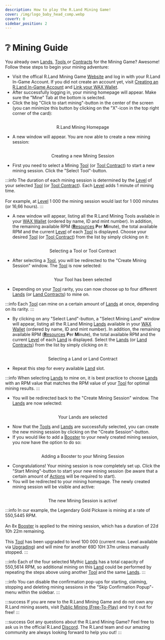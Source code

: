 ```yaml
---
description: How to play the R.Land Mining Game!
cover: /img/logo_baby_head_comp.webp
coverY: 0
sidebar_position: 2
---
```


# ❔ Mining Guide

You already own [Lands](/nfts/lands-and-tools.md#lands), [Tools ](/nfts/lands-and-tools.md#tools)or [Contracts](/nfts/land-and-tool-contracts) for the Mining Game? Awesome! Follow these steps to begin your mining adventure:

* Visit the offical R.Land Mining Game [Website](https://play.r.land/mine) and log in with your R.Land In-Game Account. If you did not create an account yet, visit [Creating an R.Land In-Game Account](/essentials/creating-an-r.land-in-game-wallet) and [Link your WAX Wallet](/essentials/creating-an-r.land-in-game-wallet.md#2.-link-your-wax-wallet-to-your-r.land-account-2fa).&#x20;
* After successfully logging in, your mining homepage will appear. Make sure the "Mine" Tab at the bottom is selected.
* Click the big "Click to start mining"-button in the center of the screen (you can minimize this button by clicking on the "X"-icon in the top right corner of the card):

<center><img src="/img/after login homepage_comp.png" alt="" /><figcaption><p>R.Land Mining Homepage</p></figcaption></center>

* A new window will appear. You are now able to create a new mining session:

<center><img src="/img/create mining session_comp.png" alt="" /><figcaption><p>Creating a new Mining Session<br/></p></figcaption></center>

* First you need to select a Mining [Tool](/nfts/lands-and-tools.md#tools) (or [Tool Contract](/nfts/land-and-tool-contracts)) to start a new mining session. Click the "Select Tool"-button.&#x20;

:::info
The duration of each mining session is determined by the [Level](upgrading.md) of your selected [Tool](/nfts/lands-and-tools.md#tools) (or [Tool Contract](/nfts/land-and-tool-contracts)). Each [Level](upgrading.md) adds 1 minute of mining time. \
\
For example, at [Level](upgrading.md) 1 000 the mining session would last for 1 000 minutes (or 16,66 hours).
:::

* A new window will appear, listing all the R.Land Mining Tools available in your [WAX Wallet](/essentials/r.land-in-game-wallet-vs.-wax-wallet) (ordered by name, ID and mint number). In addition, the remaining available RPM ([**R**esources](/tokenomics/in-game-tokens/resources-alloy-circuit-pixel-rgas) **P**er **M**inute), the total available RPM and the current [Level](upgrading.md) of each [Tool](/nfts/lands-and-tools.md#tools) is displayed. Choose your desired [Tool](/nfts/lands-and-tools.md#tools) (or [Tool Contract](/nfts/land-and-tool-contracts)) from the list by simply clicking on it:

<center><img src="/img/select tool_comp.png" alt="" /><figcaption><p>Selecting a Tool or Tool Contract</p></figcaption></center>

* After selecting a [Tool](/nfts/lands-and-tools.md#tools), you will be redirected to the "Create Mining Session" window. The [Tool](/nfts/lands-and-tools.md#tools) is now selected:

<center><img src="/img/tool selected_comp.png" alt="" /><figcaption><p>Your Tool has been selected</p></figcaption></center>

* Depending on your [Tool](/nfts/lands-and-tools.md#tools) rarity, you can now choose up to four different [Lands](/nfts/lands-and-tools.md#lands) (or [Land Contracts](/nfts/land-and-tool-contracts)) to mine on.

:::info
Each [Tool](/nfts/lands-and-tools.md#tools) can mine on a certain amount of [Lands](/nfts/lands-and-tools.md#lands) at once, depending on its rarity.
:::

* By clicking on any "Select Land"-button, a "Select Mining Land" window will appear, listing all the R.Land Mining [Lands](/nfts/lands-and-tools.md#lands) available in your [WAX Wallet](/essentials/r.land-in-game-wallet-vs.-wax-wallet) (ordered by name, ID and mint number). In addition, the remaining available RPM ([**R**esources](/tokenomics/in-game-tokens/resources-alloy-circuit-pixel-rgas) **P**er **M**inute), the total available RPM and the current [Level](upgrading.md) of each [Land](/nfts/lands-and-tools.md#lands) is displayed. Select the [Lands](/nfts/lands-and-tools.md#lands) (or [Land Contracts](/nfts/land-and-tool-contracts)) from the list by simply clicking on it:

<center><img src="/img/select lands_comp.png" alt="" /><figcaption><p>Selecting a Land or Land Contract</p></figcaption></center>

* Repeat this step for every available [Land](/nfts/lands-and-tools.md#lands) slot.

:::info
When selecting [Lands](/nfts/lands-and-tools.md#lands) to mine on, it is best practice to choose [Lands ](/nfts/lands-and-tools)with an RPM value that matches the RPM value of your [Tool](/nfts/lands-and-tools.md#tools) for optimal mining results.
:::

* You will be redirected back to the "Create Mining Session" window. The [Lands](/nfts/lands-and-tools.md#lands) are now selected:

<center><img src="/img/lands selected.png" alt="" /><figcaption><p>Your Lands are selected</p></figcaption></center>

* Now that the [Tools](/nfts/lands-and-tools.md#tools) and [Lands](/nfts/lands-and-tools.md#lands) are successfully selected, you can create the new mining session by clicking on the "Create Session"-button.
* If you would like to add a [Booster](/nfts/boosters) to your newly created mining session, you now have the option to do so:

<center><img src="/img/select booster_comp.png" alt="" /><figcaption><p>Adding a Booster to your Mining Session</p></figcaption></center>

* Congratulations! Your mining session is now completely set up. Click the "Start Mining"-button to start your new mining session (be aware that a certain amount of [Actions](/tokenomics/in-game-tokens/actions-sa-da) will be required to start).
* You will be redirected to your mining homepage. The newly created mining session will be visible and active:

<center><img src="/img/mining session successful_comp.png" alt="" /><figcaption><p>The new Mining Session is active!</p></figcaption></center>

:::info
In our example, the Legendary Gold Pickaxe is mining at a rate of 550,5445 RPM. \
\
An 8x [Booster](/nfts/boosters) is applied to the mining session, which has a duration of 22d 10h 22m remaining. \
\
This [Tool](/nfts/lands-and-tools.md#tools) has been upgraded to level 100 000 (current max. Level available via [Upgrading](upgrading)) and will mine for another 69D 10H 37m unless manually stopped.
:::

:::info
Each of the four selected Mythic [Lands](/nfts/lands-and-tools.md#lands) has a total capacity of 550,5614 RPM, so additional mining on this [Land](/nfts/lands-and-tools.md#lands) could be performed by repeating the steps above using another [Tool](/nfts/lands-and-tools.md#tools) and the same [Lands](/nfts/lands-and-tools.md#lands).
:::

:::info
You can disable the confirmation pop-ups for starting, claiming, stopping and deleting mining sessions in the "Skip Confirmation Popup"-menu within the sidebar.
:::

:::success
If you are new to the R.Land Mining Game and do not own any R.Land mining assets, visit [Public Mining (Free-To-Play)](public-mining-free-to-play.md) and try it out for free!
:::

:::success
Got any questions about the R.Land Mining Game? Feel free to ask us in the official R.Land [Discord](https://discord.com/invite/rland). The R.Land team and our amazing community are always looking forward to help you out!
:::
